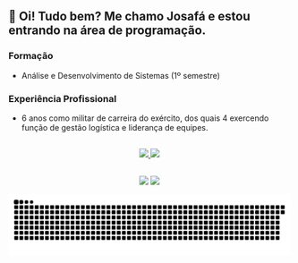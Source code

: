 ## 👋 Oi! Tudo bem? Me chamo Josafá e estou entrando na área de programação.

### Formação
* Análise e Desenvolvimento de Sistemas (1º semestre)

### Experiência Profissional
* 6 anos como militar de carreira do exército, dos quais 4 exercendo função de gestão logística e liderança de equipes.

##

<div align="center">
  <a href="https://www.linkedin.com/in/josafa-marengo" target="_blank">
  <img height="180em" src="https://github-readme-stats.vercel.app/api?username=josafamarengo&show_icons=true&theme=tokyonight&include_all_commits=true&count_private=true"/>
  <img height="180em" src="https://github-readme-stats.vercel.app/api/top-langs/?username=josafamarengo&layout=compact&langs_count=7&theme=tokyonight"/>
</div>
  
  ##
 
<div align="center"> 
  <a href = "mailto:josafabmarengo@gmail.com"><img src="https://img.shields.io/badge/-Gmail-%23333?style=for-the-badge&logo=gmail&logoColor=white" target="_blank"></a>
  <a href="https://www.linkedin.com/in/josafa-marengo" target="_blank"><img src="https://img.shields.io/badge/-LinkedIn-%230077B5?style=for-the-badge&logo=linkedin&logoColor=white" target="_blank"></a> 
 
  ![Snake animation](https://github.com/josafamarengo/josafamarengo/blob/output/github-contribution-grid-snake.svg)
  
</div>

